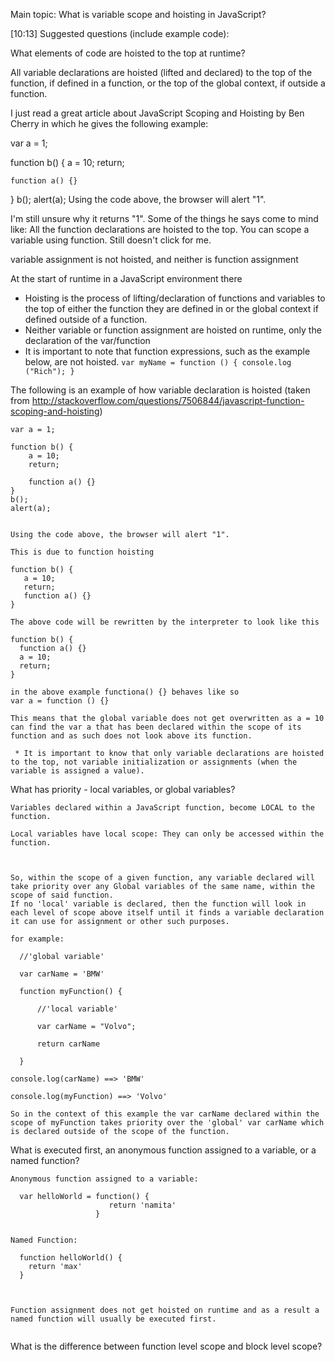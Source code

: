 

Main topic: What is variable scope and hoisting in JavaScript?

[10:13]
Suggested questions (include example code):




What elements of code are hoisted to the top at runtime?

All variable declarations are hoisted (lifted and declared) to the top of the function, if defined in a function, or the top of the global context, if outside a function.

I just read a great article about JavaScript Scoping and Hoisting by Ben Cherry in which he gives the following example:

var a = 1;

function b() {
    a = 10;
    return;

    function a() {}
}
b();
alert(a);
Using the code above, the browser will alert "1".

I'm still unsure why it returns "1". Some of the things he says come to mind like: All the function declarations are hoisted to the top. You can scope a variable using function. Still doesn't click for me.


 variable assignment is not hoisted, and neither is function assignment



 At the start of runtime in a JavaScript environment there

 * Hoisting is the process of lifting/declaration of functions and variables to the top of either the function they are defined in or the global context if defined outside of a function.
 * Neither variable or function assignment are hoisted on runtime, only the declaration of the var/function
 * It is important to note that function expressions, such as the example below, are not hoisted.
  `var myName = function () {
  console.log ("Rich");
  }`

The following is an example of how variable declaration is hoisted (taken from http://stackoverflow.com/questions/7506844/javascript-function-scoping-and-hoisting)

```
var a = 1;

function b() {
    a = 10;
    return;

    function a() {}
}
b();
alert(a);


Using the code above, the browser will alert "1".

This is due to function hoisting

function b() {
   a = 10;
   return;
   function a() {}
}

The above code will be rewritten by the interpreter to look like this

function b() {
  function a() {}
  a = 10;
  return;
}

in the above example functiona() {} behaves like so
var a = function () {}

This means that the global variable does not get overwritten as a = 10 can find the var a that has been declared within the scope of its function and as such does not look above its function.

 * It is important to know that only variable declarations are hoisted to the top, not variable initialization or assignments (when the variable is assigned a value).
```

What has priority - local variables, or global variables?

```
Variables declared within a JavaScript function, become LOCAL to the function.

Local variables have local scope: They can only be accessed within the function.



So, within the scope of a given function, any variable declared will take priority over any Global variables of the same name, within the scope of said function.
If no 'local' variable is declared, then the function will look in each level of scope above itself until it finds a variable declaration it can use for assignment or other such purposes.

for example:

  //'global variable'

  var carName = 'BMW'

  function myFunction() {

      //'local variable'

      var carName = "Volvo";

      return carName

  }

console.log(carName) ==> 'BMW'

console.log(myFunction) ==> 'Volvo'

So in the context of this example the var carName declared within the scope of myFunction takes priority over the 'global' var carName which is declared outside of the scope of the function.

```


What is executed first, an anonymous function assigned to a variable, or a named function?

```
Anonymous function assigned to a variable:

  var helloWorld = function() {
                      return 'namita'
                   }


Named Function:

  function helloWorld() {
    return 'max'
  }



Function assignment does not get hoisted on runtime and as a result a named function will usually be executed first.


```

What is the difference between function level scope and block level scope?

```


```

